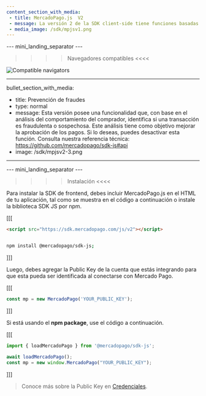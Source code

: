 ```yaml
---
content_section_with_media: 
 - title: MercadoPago.js  V2
 - message: La versión 2 de la SDK client-side tiene funciones basadas en Promises. Además, trae una interfaz de desarrollador renovada y presenta un manejo más eficiente de errores. 
 - media_image: /sdk/mpjsv1.png
---
```


--- mini_landing_separator ---

>>>> Navegadores compatibles <<<<

![Compatible navigators](sdk/mp-jsv2.png)

---
bullet_section_with_media: 
 - title: Prevención de fraudes
 - type: normal
 - message: Esta versión posee una funcionalidad que, con base en el análisis del comportamiento del comprador, identifica si una transacción es fraudulenta o sospechosa. Este análisis tiene como objetivo mejorar la aprobación de los pagos. Si lo deseas, puedes desactivar esta función. Consulta nuestra referencia técnica: https://github.com/mercadopago/sdk-js#api
 - image: /sdk/mpjsv2-3.png
---


--- mini_landing_separator ---

>>>> Instalación <<<<

Para instalar la SDK de frontend, debes incluir MercadoPago.js en el HTML de tu aplicación, tal como se muestra en el código a continuación o instale la biblioteca SDK JS por npm.

[[[
```html
<script src="https://sdk.mercadopago.com/js/v2"></script>

```
```bash

npm install @mercadopago/sdk-js;

```
]]]

Luego, debes agregar la Public Key de la cuenta que estás integrando para que esta pueda ser identificada al conectarse con Mercado Pago. 

[[[
```javascript
const mp = new MercadoPago('YOUR_PUBLIC_KEY');
```
]]]

Si está usando el **npm package**, use el código a continuación.

[[[
```javascript
import { loadMercadoPago } from '@mercadopago/sdk-js';

await loadMercadoPago();
const mp = new window.MercadoPago("YOUR_PUBLIC_KEY");

```
]]]

> Conoce más sobre la Public Key en [Credenciales](/developers/es/docs/credentials).
